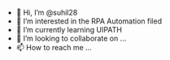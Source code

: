 - 👋 Hi, I’m @suhil28
- 👀 I’m interested in the RPA Automation filed 
- 🌱 I’m currently learning UIPATH 
- 💞️ I’m looking to collaborate on ...
- 📫 How to reach me ...

<!---
suhil28/suhil28 is a ✨ special ✨ repository because its `README.md` (this file) appears on your GitHub profile.
You can click the Preview link to take a look at your changes.
--->
